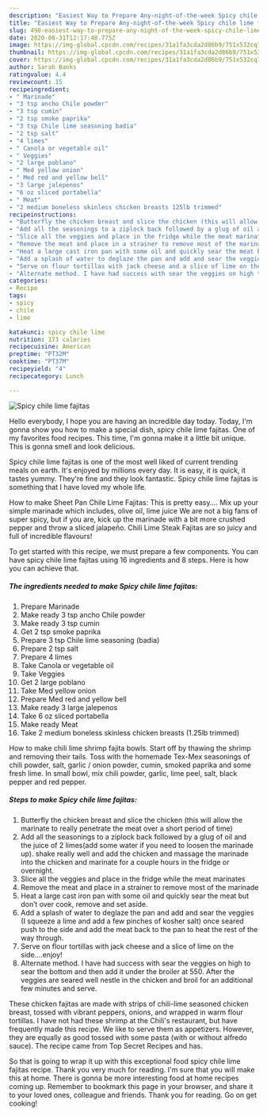 ```yaml
---
description: "Easiest Way to Prepare Any-night-of-the-week Spicy chile lime fajitas"
title: "Easiest Way to Prepare Any-night-of-the-week Spicy chile lime fajitas"
slug: 498-easiest-way-to-prepare-any-night-of-the-week-spicy-chile-lime-fajitas
date: 2020-08-31T12:17:48.775Z
image: https://img-global.cpcdn.com/recipes/31a1fa3cda2d86b9/751x532cq70/spicy-chile-lime-fajitas-recipe-main-photo.jpg
thumbnail: https://img-global.cpcdn.com/recipes/31a1fa3cda2d86b9/751x532cq70/spicy-chile-lime-fajitas-recipe-main-photo.jpg
cover: https://img-global.cpcdn.com/recipes/31a1fa3cda2d86b9/751x532cq70/spicy-chile-lime-fajitas-recipe-main-photo.jpg
author: Sarah Banks
ratingvalue: 4.4
reviewcount: 15
recipeingredient:
- " Marinade"
- "3 tsp ancho Chile powder"
- "3 tsp cumin"
- "2 tsp smoke paprika"
- "3 tsp Chile lime seasoning badia"
- "2 tsp salt"
- "4 limes"
- " Canola or vegetable oil"
- " Veggies"
- "2 large poblano"
- " Med yellow onion"
- " Med red and yellow bell"
- "3 large jalepenos"
- "6 oz sliced portabella"
- " Meat"
- "2 medium boneless skinless chicken breasts 125lb trimmed"
recipeinstructions:
- "Butterfly the chicken breast and slice the chicken (this will allow the marinate to really penetrate the meat over a short period of time)"
- "Add all the seasonings to a ziplock back followed by a glug of oil and the juice of 2 limes(add some water if you need to loosen the marinade up). shake really well and add the chicken and massage the marinade into the chicken and marinate for a couple hours in the fridge or overnight."
- "Slice all the veggies and place in the fridge while the meat marinates"
- "Remove the meat and place in a strainer to remove most of the marinade"
- "Heat a large cast iron pan with some oil and quickly sear the meat but don’t over cook, remove and set aside."
- "Add a splash of water to deglaze the pan and add and sear the veggies (I squeeze a lime and add a few pinches of kosher salt) once seared push to the side and add the meat back to the pan to heat the rest of the way through."
- "Serve on flour tortillas with jack cheese and a slice of lime on the side....enjoy!"
- "Alternate method. I have had success with sear the veggies on high to sear the bottom and then add it under the broiler at 550. After the veggies are seared well nestle in the chicken and broil for an additional few minutes and serve."
categories:
- Recipe
tags:
- spicy
- chile
- lime

katakunci: spicy chile lime 
nutrition: 173 calories
recipecuisine: American
preptime: "PT32M"
cooktime: "PT37M"
recipeyield: "4"
recipecategory: Lunch

---
```



![Spicy chile lime fajitas](https://img-global.cpcdn.com/recipes/31a1fa3cda2d86b9/751x532cq70/spicy-chile-lime-fajitas-recipe-main-photo.jpg)

Hello everybody, I hope you are having an incredible day today. Today, I'm gonna show you how to make a special dish, spicy chile lime fajitas. One of my favorites food recipes. This time, I'm gonna make it a little bit unique. This is gonna smell and look delicious.

Spicy chile lime fajitas is one of the most well liked of current trending meals on earth. It's enjoyed by millions every day. It is easy, it is quick, it tastes yummy. They're fine and they look fantastic. Spicy chile lime fajitas is something that I have loved my whole life.

How to make Sheet Pan Chile Lime Fajitas: This is pretty easy…. Mix up your simple marinade which includes, olive oil, lime juice We are not a big fans of super spicy, but if you are, kick up the marinade with a bit more crushed pepper and throw a sliced jalapeño. Chili Lime Steak Fajitas are so juicy and full of incredible flavours!


To get started with this recipe, we must prepare a few components. You can have spicy chile lime fajitas using 16 ingredients and 8 steps. Here is how you can achieve that.

<!--inarticleads1-->

##### The ingredients needed to make Spicy chile lime fajitas:

1. Prepare  Marinade
1. Make ready 3 tsp ancho Chile powder
1. Make ready 3 tsp cumin
1. Get 2 tsp smoke paprika
1. Prepare 3 tsp Chile lime seasoning (badia)
1. Prepare 2 tsp salt
1. Prepare 4 limes
1. Take  Canola or vegetable oil
1. Take  Veggies
1. Get 2 large poblano
1. Take  Med yellow onion
1. Prepare  Med red and yellow bell
1. Make ready 3 large jalepenos
1. Take 6 oz sliced portabella
1. Make ready  Meat
1. Take 2 medium boneless skinless chicken breasts (1.25lb trimmed)


How to make chili lime shrimp fajita bowls. Start off by thawing the shrimp and removing their tails. Toss with the homemade Tex-Mex seasonings of chili powder, salt, garlic / onion powder, cumin, smoked paprika and some fresh lime. In small bowl, mix chili powder, garlic, lime peel, salt, black pepper and red pepper. 

<!--inarticleads2-->

##### Steps to make Spicy chile lime fajitas:

1. Butterfly the chicken breast and slice the chicken (this will allow the marinate to really penetrate the meat over a short period of time)
1. Add all the seasonings to a ziplock back followed by a glug of oil and the juice of 2 limes(add some water if you need to loosen the marinade up). shake really well and add the chicken and massage the marinade into the chicken and marinate for a couple hours in the fridge or overnight.
1. Slice all the veggies and place in the fridge while the meat marinates
1. Remove the meat and place in a strainer to remove most of the marinade
1. Heat a large cast iron pan with some oil and quickly sear the meat but don’t over cook, remove and set aside.
1. Add a splash of water to deglaze the pan and add and sear the veggies (I squeeze a lime and add a few pinches of kosher salt) once seared push to the side and add the meat back to the pan to heat the rest of the way through.
1. Serve on flour tortillas with jack cheese and a slice of lime on the side....enjoy!
1. Alternate method. I have had success with sear the veggies on high to sear the bottom and then add it under the broiler at 550. After the veggies are seared well nestle in the chicken and broil for an additional few minutes and serve.


These chicken fajitas are made with strips of chili-lime seasoned chicken breast, tossed with vibrant peppers, onions, and wrapped in warm flour tortillas. I have not had these shrimp at the Chili&#39;s restaurant, but have frequently made this recipe. We like to serve them as appetizers. However, they are equally as good tossed with some pasta (with or without alfredo sauce). The recipe came from Top Secret Recipes and has. 

So that is going to wrap it up with this exceptional food spicy chile lime fajitas recipe. Thank you very much for reading. I'm sure that you will make this at home. There is gonna be more interesting food at home recipes coming up. Remember to bookmark this page in your browser, and share it to your loved ones, colleague and friends. Thank you for reading. Go on get cooking!
